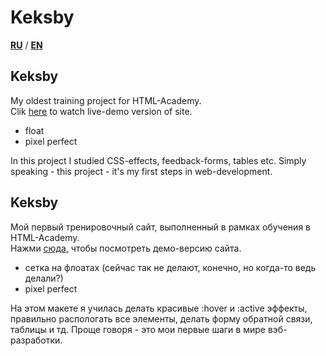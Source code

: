 # Keksby 
**[RU](#ru)** / **[EN](#en)**

## <a name="en">Keksby </a>   
My oldest training project for HTML-Academy.       
Clik <a href='https://iogsotot.github.io/Keksby/'>here</a> to watch live-demo version of site.     
* float
* pixel perfect 

In this project I studied CSS-effects, feedback-forms, tables etc. Simply speaking - this project - it's my first steps in web-development.

## <a name="ru">Keksby</a>   
Мой первый тренировочный сайт, выполненный в рамках обучения в HTML-Academy.   
Нажми <a href='https://iogsotot.github.io/Keksby/'>сюда,</a> чтобы посмотреть демо-версию сайта.   
* сетка на флоатах (сейчас так не делают, конечно, но когда-то ведь делали?)
* pixel perfect 

На этом макете я училась делать красивые :hover и :active эффекты, правильно распологать все элементы, делать форму обратной связи, таблицы и тд. Проще говоря - это мои первые шаги в мире вэб-разработки.
